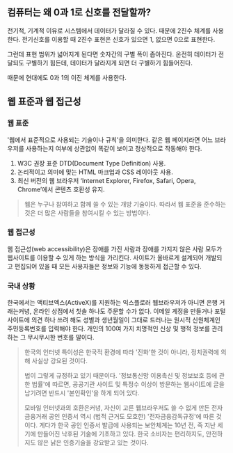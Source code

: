 ## 컴퓨터는 왜 0과 1로 신호를 전달할까?

전기적, 기계적 이유로 시스템에서 데이터가 달라질 수 있다. 때문에 2진수 체계를 사용한다. 전기신호를 이용할 때 2진수 표현은 신호가 있으면 1, 없으면 0으로 표현한다.

그런데 표현 범위가 넓어지게 된다면 숫자간의 구별 폭이 좁아진다. 온전히 데이터가 전달되도 구별하기 힘든데, 데이터가 달라지게 되면 더 구별하기 힘들어진다. 

때문에 현대에도 0과 1의 이진 체계를 사용한다.

## 웹 표준과 웹 접근성

### 웹 표준 

'웹에서 표준적으로 사용되는 기술이나 규칙'을 의미한다. 같은 웹 페이지라면 어느 브라우저를 사용하는지 여부에 상관없이 똑같이 보이고 정상적으로 작동해야 한다.

1. W3C 권장 표준 DTD(Document Type Definition) 사용.
2. 논리적이고 의미에 맞는 HTML 마크업과 CSS 레이아웃 사용.
3. 최신 버전의 웹 브라우저 ‘Internet Explorer, Firefox, Safari, Opera, Chrome’에서 콘텐츠 호환성 유지.

> 웹은 누구나 참여하고 함께 쓸 수 있는 개방 기술이다. 따라서 웹 표준을 준수하는 것은 더 많은 사람들을 참여시킬 수 있는 방법이다.

### 웹 접근성

웹 접근성(web accessibility)은 장애를 가진 사람과 장애를 가지지 않은 사람 모두가 웹사이트를 이용할 수 있게 하는 방식을 가리킨다. 사이트가 올바르게 설계되어 개발되고 편집되어 있을 때 모든 사용자들은 정보와 기능에 동등하게 접근할 수 있다.

### 국내 상황

한국에서는 액티브엑스(ActiveX)를 지원하는 익스플로러 웹브라우저가 아니면 은행 거래는커녕, 온라인 상점에서 칫솔 하나도 주문할 수가 없다. 이메일 계정을 만들거나 포털 사이트에 의견 하나 쓰려 해도 성별과 생년월일이 그대로 드러나는 원시적 신원체계인 주민등록번호를 입력해야 한다. 개인의 100여 가지 치명적인 신상 및 행적 정보를 관리하는 그 무시무시한 번호를 말이다. 

> 한국의 인터넷 특이성은 한국적 환경에 따라 '진화'한 것이 아니라, 정치권력에 의해 사실상 강요된 것이다. 
>
> 법이 그렇게 규정하고 있기 때문이다. '정보통신망 이용촉신 및 정보보호 등에 관한 법률'에 따르면, 공공기관 사이트 및 특정수 이상이 방문하는 웹사이트에 글을 남기려면 반드시 '본인확인'을 하게 되어 있다.  
>
> 모바일 인터넷과의 호환은커녕, 자신이 고른 웹브라우저도 쓸 수 없게 만든 전자금융거래 공인 인증서 역시 (법적 근거도 모호한) '전자금융감독규정'에 따른 것이다. 게다가 한국 공인 인증서 발급에 사용되는 보안체계는 10년 전, 즉 지난 세기에 만들어진 낙후된 기술에 기초하고 있다. 한국 소비자는 편리하지도, 안전하지도 않은 낡은 인증기술을 강요받고 있는 것이다. 